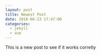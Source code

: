 ```yaml
---
layout: post
title: Newest Post
date: 2018-06-23 17:47:00
categories:
  - jekyll
  - vue
---
```


This is a new post to see if it works corretly